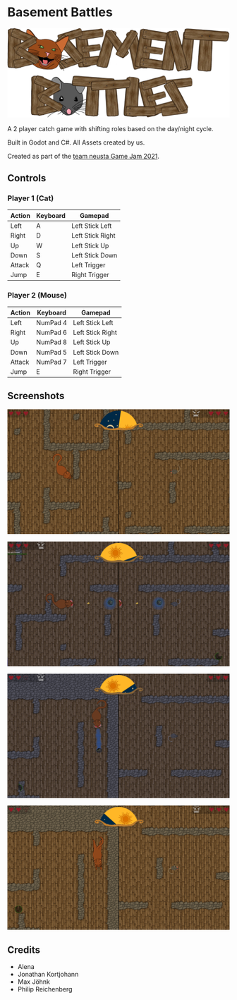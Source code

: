 # Basement Battles

![Logo](Logo.png)

A 2 player catch game with shifting roles based on the day/night cycle.

Built in Godot and C#. All Assets created by us.

Created as part of the [team neusta Game Jam 2021](https://team-neusta-gamejam.de).

## Controls

### Player 1 (Cat)

| Action | Keyboard | Gamepad          |
| ------ | -------- | ---------------- |
| Left   | A        | Left Stick Left  |
| Right  | D        | Left Stick Right |
| Up     | W        | Left Stick Up    |
| Down   | S        | Left Stick Down  |
| Attack | Q        | Left Trigger     |
| Jump   | E        | Right Trigger    |

### Player 2 (Mouse)

| Action | Keyboard | Gamepad          |
| ------ | -------- | ---------------- |
| Left   | NumPad 4 | Left Stick Left  |
| Right  | NumPad 6 | Left Stick Right |
| Up     | NumPad 8 | Left Stick Up    |
| Down   | NumPad 5 | Left Stick Down  |
| Attack | NumPad 7 | Left Trigger     |
| Jump   | E        | Right Trigger    |

## Screenshots

![Screenshot1](Docs/Screenshot1.png)

![Screenshot2](Docs/Screenshot2.png)

![Screenshot3](Docs/Screenshot3.png)

![Screenshot4](Docs/Screenshot4.png)

## Credits

* Alena
* Jonathan Kortjohann
* Max Jöhnk
* Philip Reichenberg